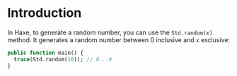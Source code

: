 # Introduction

In Haxe, to generate a random number, you can use the `Std.random(x)` method. It generates a random number between 0 inclusive and `x` exclusive:

```haxe
public function main() {
  trace(Std.random(10)); // 0...9
}
```
